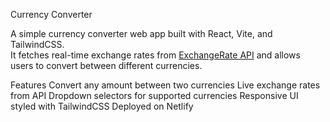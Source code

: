 Currency Converter

A simple currency converter web app built with React, Vite, and TailwindCSS.  
It fetches real-time exchange rates from [ExchangeRate API](https://www.exchangerate-api.com/) and allows users to convert between different currencies.

Features
Convert any amount between two currencies
Live exchange rates from API
Dropdown selectors for supported currencies
Responsive UI styled with TailwindCSS
Deployed on Netlify

